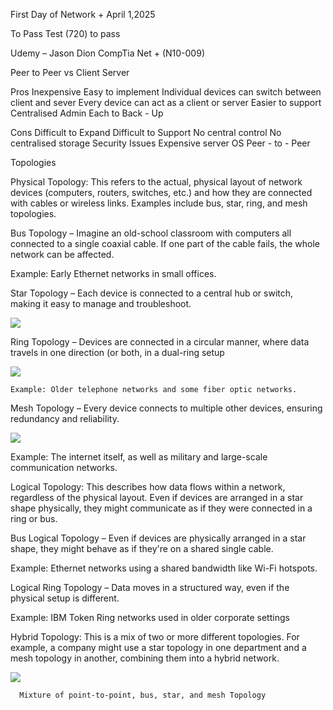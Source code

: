 First Day of Network + 	April 1,2025 

To Pass Test 			(720) to pass

Udemy  – Jason Dion CompTia Net + (N10-009)



Peer to Peer vs Client Server



Pros
Inexpensive
Easy to implement 
Individual devices can switch between client and sever
Every device can act as a client or server 
Easier to support 
Centralised Admin 
Each to Back - Up




Cons
Difficult to Expand 
Difficult to Support
No central control 
No centralised storage 
Security Issues
Expensive server OS
Peer - to - Peer




Topologies


Physical Topology: This refers to the actual, physical layout of network devices (computers, routers, switches, etc.) and how they are connected with cables or wireless links. Examples include bus, star, ring, and mesh topologies.


Bus Topology – Imagine an old-school classroom with computers all connected to a single coaxial cable. If one part of the cable fails, the whole network can be affected.
			
Example: Early Ethernet networks in small offices.


Star Topology – Each device is connected to a central hub or switch, making it easy to manage and troubleshoot.


<img src="https://github.com/user-attachments/assets/34194c34-eb06-41f5-a57c-3ef0c16ac2d8">


Ring Topology – Devices are connected in a circular manner, where data travels in one direction (or both, in a dual-ring setup

<img src="https://github.com/user-attachments/assets/11a405dc-fe62-4495-85b8-6e7f337031ab">


    Example: Older telephone networks and some fiber optic networks.






Mesh Topology – Every device connects to multiple other devices, ensuring redundancy and reliability.




<img src="https://github.com/user-attachments/assets/e09c5904-3363-4f7b-9ead-adcd534bbdb1">


Example: The internet itself, as well as military and large-scale communication networks.



Logical Topology: This describes how data flows within a network, regardless of the physical layout. Even if devices are arranged in a star shape physically, they might communicate as if they were connected in a ring or bus.



Bus Logical Topology – Even if devices are physically arranged in a star shape, they might behave as if they're on a shared single cable.


Example: Ethernet networks using a shared bandwidth like Wi-Fi hotspots.


Logical Ring Topology – Data moves in a structured way, even if the physical setup is different.


Example: IBM Token Ring networks used in older corporate settings



Hybrid Topology: This is a mix of two or more different topologies. For example, a company might use a star topology in one department and a mesh topology in another, combining them into a hybrid network.

<img src="https://github.com/user-attachments/assets/5ee689f9-af0a-492c-afa9-24de66f79e13">




      Mixture of point-to-point, bus, star, and mesh Topology 

